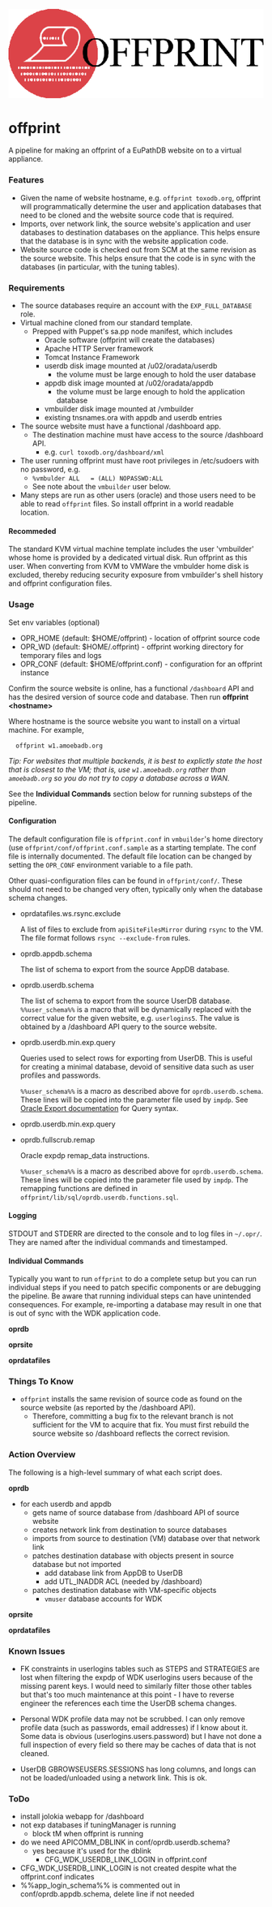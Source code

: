 ![offprint logo](doc/offprint.png)

# offprint

A pipeline for making an offprint of a EuPathDB website on to a virtual appliance.

### Features

- Given the name of website hostname, e.g. `offprint toxodb.org`, offprint will programmatically determine the user and application databases that need to be cloned and the website source code that is required.
- Imports, over network link, the source website's application and user databases to destination databases on the appliance. This helps ensure that the database is in sync with the website application code.
- Website source code is checked out from SCM at the same revision as the source website. This helps ensure that the code is in sync with the databases (in particular, with the tuning tables).

### Requirements
- The source databases require an account with the `EXP_FULL_DATABASE` role.
- Virtual machine cloned from our standard template.
  - Prepped with Puppet's sa.pp node manifest, which includes
    - Oracle software (offprint will create the databases)
    - Apache HTTP Server framework
    - Tomcat Instance Framework
    - userdb disk image mounted at /u02/oradata/userdb
      - the volume must be large enough to hold the user database
    - appdb disk image mounted at /u02/oradata/appdb
      - the volume must be large enough to hold the application database
    - vmbuilder disk image mounted at /vmbuilder
    - existing tnsnames.ora with appdb and userdb entries
- The source website must have a functional /dashboard app. 
  - The destination machine must have access to the source /dashboard API.
    - e.g. `curl toxodb.org/dashboard/xml`
- The user running offprint must have root privileges in /etc/sudoers with no password, e.g.
  - `%vmbulder ALL   = (ALL) NOPASSWD:ALL`
  - See note about the `vmbuilder` user below.
- Many steps are run as other users (oracle) and those users need to be
able to read `offprint` files. So install offprint in a world readable
location.

#### Recommeded

The standard KVM virtual machine template includes the user 'vmbuilder' whose home is provided by a dedicated virtual disk. Run offprint as this user. When converting from KVM to VMWare the vmbulder home disk is excluded, thereby reducing security exposure from vmbuilder's shell history and offprint configuration files.


### Usage


Set env variables (optional)

- OPR_HOME (default: $HOME/offprint) - location of offprint source code
- OPR_WD (default: $HOME/.offprint) - offprint working directory for temporary files and logs
- OPR_CONF (default: $HOME/offprint.conf) - configuration for an offprint instance

Confirm the source website is online, has a functional `/dashboard` API and has the desired version of source code and database. Then run **offprint &lt;hostname&gt;**

Where hostname is the source website you want to install on a virtual machine. For example,

      offprint w1.amoebadb.org

_Tip: For websites that multiple backends, it is best to explictly state the host that is closest to the VM; that is, use `w1.amoebadb.org` rather than `amoebadb.org` so you do not try to copy a database across a WAN._

See the  __Individual Commands__  section below for running substeps of the pipeline.

#### Configuration

The default configuration file is `offprint.conf` in `vmbuilder`'s home directory (use `offprint/conf/offprint.conf.sample` as a starting template. The conf file is internally documented. The default file location can be changed by setting the `OPR_CONF` environment variable to a file path.

Other quasi-configuration files can be found in `offprint/conf/`. These should not need to be changed very often, typically only when the database schema changes.

- oprdatafiles.ws.rsync.exclude

  A list of files to exclude from `apiSiteFilesMirror` during `rsync` to the VM. The file format follows `rsync --exclude-from` rules.

- oprdb.appdb.schema

  The list of schema to export from the source AppDB database.

- oprdb.userdb.schema

  The list of schema to export from the source UserDB database. `%%user_schema%%` is a macro that will be dynamically replaced with the correct value for the given website, e.g. `userlogins5`. The value is obtained by a /dashboard API query to the source website.

- oprdb.userdb.min.exp.query

  Queries used to select rows for exporting from UserDB. This is useful for creating a minimal database, devoid of sensitive data such as user profiles and passwords. 
  
  `%%user_schema%%` is a macro as described above for `oprdb.userdb.schema`. These lines will be copied into the parameter file used by `impdp`. See [Oracle Export documentation](http://docs.oracle.com/cd/B28359_01/server.111/b28319/dp_export.htm#i1007859) for Query syntax.

- oprdb.userdb.min.exp.query

- oprdb.fullscrub.remap

  Oracle expdp remap\_data instructions.
  
  `%%user_schema%%` is a macro as described above for `oprdb.userdb.schema`. These lines will be copied into the parameter file used by `impdp`. The remapping functions are defined in `offprint/lib/sql/oprdb.userdb.functions.sql`.

#### Logging

STDOUT and STDERR are directed to the console and to log files in `~/.opr/`. They are named after the individual commands and timestamped.

#### Individual Commands

Typically you want to run `offprint` to do a complete setup but you can run individual steps if you need to patch specific components or are debugging the pipeline. Be aware that running individual steps can have unintended consequences. For example, re-importing a database may result in one that is out of sync with the WDK application code.

**oprdb**

**oprsite**

**oprdatafiles**

### Things To Know

- `offprint` installs the same revision of source code as found on the source website (as reported by the /dashboard API).
  - Therefore, committing a bug fix to the relevant branch is not sufficient for the VM to acquire that fix. You must first rebuild the source website so /dashboard reflects the correct revision.


### Action Overview

The following is a high-level summary of what each script does.

**oprdb**

  - for each userdb and appdb
    - gets name of source database from /dashboard API of source website
    - creates network link from destination to source databases
    - imports from source to destination (VM) database over that network link
    - patches destination database with objects present in source database but not imported
      - add database link from AppDB to UserDB
      - add UTL_INADDR ACL (needed by /dashboard)
    - patches destination database with VM-specific objects
      - `vmuser` database accounts for WDK

**oprsite**

**oprdatafiles**
    
### Known Issues

  - FK constraints in userlogins tables such as STEPS and STRATEGIES are lost when filtering the expdp of WDK userlogins users because of the missing parent keys. I would need to similarly filter those other tables but that's too much maintenance at this point - I have to reverse engineer the references each time the UserDB schema changes.

  - Personal WDK profile data may not be scrubbed. I can only remove profile data (such as passwords, email addresses) if I know about it. Some data is obvious (userlogins.users.password) but I have not done a full inspection of every field so there may be caches of data that is not cleaned.
  
  - UserDB GBROWSEUSERS.SESSIONS has long columns, and longs can not be loaded/unloaded using a network link. This is ok.


### ToDo

  - install jolokia webapp for /dashboard
  - not exp databases if tuningManager is running
    - block tM when offprint is running    
  - do we need APICOMM_DBLINK in conf/oprdb.userdb.schema?
    - yes because it's used for the dblink
      - CFG_WDK_USERDB_LINK_LOGIN in offprint.conf
  - CFG_WDK_USERDB_LINK_LOGIN is not created despite what the offprint.conf indicates
  - %%app_login_schema%% is commented out in conf/oprdb.appdb.schema, delete line if not needed
